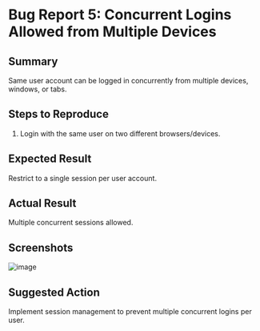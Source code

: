 # Bug Report 5: Concurrent Logins Allowed from Multiple Devices

## Summary
Same user account can be logged in concurrently from multiple devices, windows, or tabs.
## Steps to Reproduce
1. Login with the same user on two different browsers/devices.

## Expected Result
Restrict to a single session per user account.

## Actual Result
Multiple concurrent sessions allowed.
## Screenshots
![image](https://github.com/user-attachments/assets/a3110975-5eee-4603-9b5d-74043fe1f09b)

## Suggested Action
Implement session management to prevent multiple concurrent logins per user.
